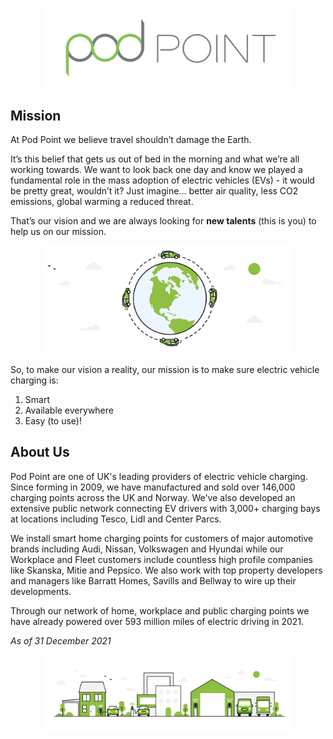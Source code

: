 <p align="center"><a href="https://pod-point.com" target="_blank"><img src="https://raw.githubusercontent.com/work-with-podpoint/work-with-podpoint/main/art/logo.svg" width="400"></a></p>

## Mission

At Pod Point we believe travel shouldn’t damage the Earth.

It’s this belief that gets us out of bed in the morning and what we’re all working towards. We want to look back one day and know we played a fundamental role in the mass adoption of electric vehicles (EVs) - it would be pretty great, wouldn’t it? Just imagine... better air quality, less CO2 emissions, global warming a reduced threat.

That’s our vision and we are always looking for **new talents** (this is you) to help us on our mission.

<p align="center"><img src="https://raw.githubusercontent.com/work-with-podpoint/work-with-podpoint/main/art/earth.svg" width="400"></p>

So, to make our vision a reality, our mission is to make sure electric vehicle charging is:

1. Smart
2. Available everywhere
3. Easy (to use)!

## About Us

Pod Point are one of UK's leading providers of electric vehicle charging. Since forming in 2009, we have manufactured and sold over 146,000 charging points across the UK and Norway. We've also developed an extensive public network connecting EV drivers with 3,000+ charging bays at locations including Tesco, Lidl and Center Parcs.

We install smart home charging points for customers of major automotive brands including Audi, Nissan, Volkswagen and Hyundai while our Workplace and Fleet customers include countless high profile companies like Skanska, Mitie and Pepsico. We also work with top property developers and managers like Barratt Homes, Savills and Bellway to wire up their developments.

Through our network of home, workplace and public charging points we have already powered over 593 million miles of electric driving in 2021.

_As of 31 December 2021_

<p align="center"><img src="https://raw.githubusercontent.com/work-with-podpoint/work-with-podpoint/main/art/brand-solution.svg" width="400"></p>
